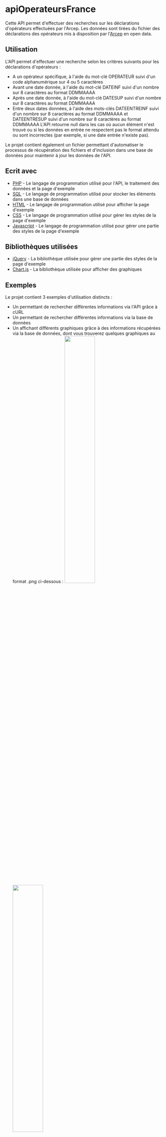# apiOperateursFrance
Cette API permet d'effectuer des recherches sur les déclarations d'opérateurs effectuées par l'Arcep. Les données sont tirées du fichier des déclarations des opérateurs mis à disposition par l'[Arcep](https://www.data.gouv.fr/fr/datasets/operateurs-de-communications-electroniques/) en open data.

## Utilisation
L'API permet d'effectuer une recherche selon les critères suivants pour les déclarations d'opérateurs :
* A un opérateur spécifique, à l'aide du mot-clé OPERATEUR suivi d'un code alphanumérique sur 4 ou 5 caractères
* Avant une date donnée, à l'aide du mot-clé DATEINF suivi d'un nombre sur 8 caractères au format DDMMAAAA
* Après une date donnée, à l'aide du mot-clé DATESUP suivi d'un nombre sur 8 caractères au format DDMMAAAA
* Entre deux dates données, à l'aide des mots-clés DATEENTREINF suivi d'un nombre sur 8 caractères au format DDMMAAAA et DATEENTRESUP suivi d'un nombre sur 8 caractères au format DDMMAAAA
L'API retourne null dans les cas où aucun élément n'est trouvé ou si les données en entrée ne respectent pas le format attendu ou sont incorrectes (par exemple, si une date entrée n'existe pas).

Le projet contient également un fichier permettant d'automatiser le processus de récupération des fichiers et d'inclusion dans une base de données pour maintenir à jour les données de l'API.

## Ecrit avec
* [PHP](https://secure.php.net/) - Le langage de programmation utilisé pour l'API, le traitement des données et la page d'exemple
* [SQL](https://www.iso.org/standard/63555.html) - Le langage de programmation utilisé pour stocker les éléments dans une base de données
* [HTML](https://www.w3.org/html/) - Le langage de programmation utilisé pour afficher la page d'exemple
* [CSS](https://www.w3.org/Style/CSS/) - Le langage de programmation utilisé pour gérer les styles de la page d'exemple
* [Javascript](https://www.ecma-international.org/publications/standards/Ecma-262.htm) - Le langage de programmation utilisé pour gérer une partie des styles de la page d'exemple

## Bibliothèques utilisées
* [jQuery](https://jquery.com/) - La bibliothèque utilisée pour gérer une partie des styles de la page d'exemple
* [Chart.js](https://www.chartjs.org/) - La bibliothèque utilisée pour afficher des graphiques

## Exemples
Le projet contient 3 exemples d'utilisation distincts :
* Un permettant de rechercher différentes informations via l'API grâce à cURL
* Un permettant de rechercher différentes informations via la base de données
* Un affichant différents graphiques grâce à des informations récupérées via la base de données, dont vous trouverez quelques graphiques au format .png ci-dessous :
<img src="https://user-images.githubusercontent.com/19981614/69439562-839a7b80-0d47-11ea-8cce-f5be9a6e8c9b.png" width="45%"></img> <img src="https://user-images.githubusercontent.com/19981614/69439563-839a7b80-0d47-11ea-86eb-1628e1e30e74.png" width="45%"></img> 

## Versions
[SemVer](http://semver.org/) est utilisé pour la gestion de versions. Pour connaître les versions disponibles, veuillez vous référer aux [étiquettes disponibles dans ce dépôt](https://github.com/BaptisteHugot/apiOperateursFrance/releases/).

## Auteurs
* **Baptiste Hugot** - *Travail initial* - [BaptisteHugot](https://github.com/BaptisteHugot)

## Licence
Ce projet est disponible sous licence logiciel MIT. Veuillez lire le fichier [LICENSE](LICENSE) pour plus de détails.

## Règles de conduite
Pour connaître l'ensemble des règles de conduite à respecter sur ce dépôt, veuillez lire le fichier [CODE_OF_CONDUCT.md](CODE_OF_CONDUCT.md).

## Contribution au projet
Si vous souhaitez contribuer au projet, que ce soit en corrigeant des bogues ou en proposant de nouvelles fonctionnalités, veuillez lire le fichier [CONTRIBUTING.md](CONTRIBUTING.md) pour plus de détails.